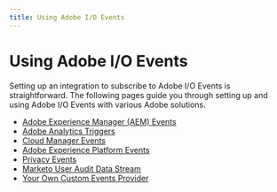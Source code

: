 ```yaml
---
title: Using Adobe I/O Events
---
```


# Using Adobe I/O Events

Setting up an integration to subscribe to Adobe I/O Events is straightforward. The following pages guide you through setting up and using Adobe I/O Events with various Adobe solutions.

* [Adobe Experience Manager (AEM) Events](aem/index.md)  
* [Adobe Analytics Triggers](analytics-triggers-event-setup.md)   
* [Cloud Manager Events](/experience-cloud/cloud-manager/guides/getting-started/create-event-integration/)
* [Adobe Experience Platform Events](experience-platform-event-setup.md)
* [Privacy Events](privacy-event-setup.md)
* [Marketo User Audit Data Stream](marketo-user-audit-data-stream-setup.md)
* [Your Own Custom Events Provider](custom_events.md)

<!-- - [Adobe Stock](using/adobe-stock-event-setup.md) -->

<!--  commenting out; this is not shipping yet
 ## Using Events with Adobe I/O Runtime
See the Adobe I/O Events Developer Guide:
- [Using Events and Runtime](../../runtime/runtime-events.md) * note: URL tk *
- [Using the I/O SDK](../../runtime/using/api_sdk.md) * note: URL tk * 
-->
